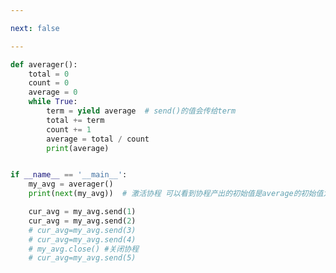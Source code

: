 ```yaml
---

next: false

---
```




<BlogInfo id="816" title="2.使用协程计算移动平均值" author="白日梦想猿" pv=0 read_times=0 pre_cost_time="0分25秒" category="协程" tag_list="['协程']" create_time="2022.04.24 15:14:53" update_time="2022.04.27 09:15:55" />

```python
def averager():
    total = 0
    count = 0
    average = 0
    while True:
        term = yield average  # send()的值会传给term
        total += term
        count += 1
        average = total / count
        print(average)


if __name__ == '__main__':
    my_avg = averager()
    print(next(my_avg))  # 激活协程 可以看到协程产出的初始值是average的初始值为None

    cur_avg = my_avg.send(1)
    cur_avg = my_avg.send(2)
    # cur_avg=my_avg.send(3)
    # cur_avg=my_avg.send(4)
    # my_avg.close() #关闭协程
    # cur_avg=my_avg.send(5)

```



<ActionBox />

